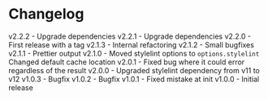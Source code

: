 
# Changelog

v2.2.2 - Upgrade dependencies
v2.2.1 - Upgrade dependencies
v2.2.0 - First release with a tag
v2.1.3 - Internal refactoring
v2.1.2 - Small bugfixes
v2.1.1 - Prettier output
v2.1.0 - Moved stylelint options to `options.stylelint`
         Changed default cache location
v2.0.1 - Fixed bug where it could error regardless of the result
v2.0.0 - Upgraded stylelint dependency from v11 to v12
v1.0.3 - Bugfix
v1.0.2 - Bugfix
v1.0.1 - Fixed mistake at init
v1.0.0 - Initial release
